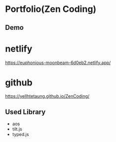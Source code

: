 
# Portfolio(Zen Coding)



## Demo
# netlify
https://euphonious-moonbeam-6d0eb2.netlify.app/
# github
https://yellhtetaung.github.io/ZenCoding/

## Used Library
- aos
- tilt.js
- typed.js

